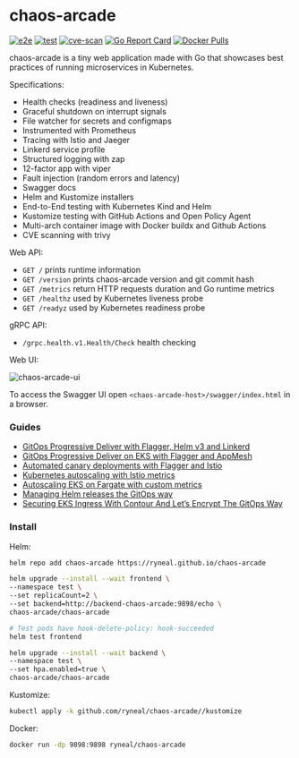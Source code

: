 # chaos-arcade

[![e2e](https://github.com/ryneal/chaos-arcade/workflows/e2e/badge.svg)](https://github.com/ryneal/chaos-arcade/blob/master/.github/workflows/e2e.yml)
[![test](https://github.com/ryneal/chaos-arcade/workflows/test/badge.svg)](https://github.com/ryneal/chaos-arcade/blob/master/.github/workflows/test.yml)
[![cve-scan](https://github.com/ryneal/chaos-arcade/workflows/cve-scan/badge.svg)](https://github.com/ryneal/chaos-arcade/blob/master/.github/workflows/cve-scan.yml)
[![Go Report Card](https://goreportcard.com/badge/github.com/ryneal/chaos-arcade)](https://goreportcard.com/report/github.com/ryneal/chaos-arcade)
[![Docker Pulls](https://img.shields.io/docker/pulls/ryneal/chaos-arcade)](https://hub.docker.com/r/ryneal/chaos-arcade)

chaos-arcade is a tiny web application made with Go that showcases best practices of running microservices in Kubernetes.

Specifications:

* Health checks (readiness and liveness)
* Graceful shutdown on interrupt signals
* File watcher for secrets and configmaps
* Instrumented with Prometheus
* Tracing with Istio and Jaeger
* Linkerd service profile
* Structured logging with zap 
* 12-factor app with viper
* Fault injection (random errors and latency)
* Swagger docs
* Helm and Kustomize installers
* End-to-End testing with Kubernetes Kind and Helm
* Kustomize testing with GitHub Actions and Open Policy Agent
* Multi-arch container image with Docker buildx and Github Actions
* CVE scanning with trivy

Web API:

* `GET /` prints runtime information
* `GET /version` prints chaos-arcade version and git commit hash 
* `GET /metrics` return HTTP requests duration and Go runtime metrics
* `GET /healthz` used by Kubernetes liveness probe
* `GET /readyz` used by Kubernetes readiness probe

gRPC API:

* `/grpc.health.v1.Health/Check` health checking

Web UI:

![chaos-arcade-ui](https://raw.githubusercontent.com/ryneal/chaos-arcade/gh-pages/screens/chaos-arcade-ui-v3.png)

To access the Swagger UI open `<chaos-arcade-host>/swagger/index.html` in a browser.

### Guides

* [GitOps Progressive Deliver with Flagger, Helm v3 and Linkerd](https://helm.workshop.flagger.dev/intro/)
* [GitOps Progressive Deliver on EKS with Flagger and AppMesh](https://eks.handson.flagger.dev/prerequisites/)
* [Automated canary deployments with Flagger and Istio](https://medium.com/google-cloud/automated-canary-deployments-with-flagger-and-istio-ac747827f9d1)
* [Kubernetes autoscaling with Istio metrics](https://medium.com/google-cloud/kubernetes-autoscaling-with-istio-metrics-76442253a45a)
* [Autoscaling EKS on Fargate with custom metrics](https://aws.amazon.com/blogs/containers/autoscaling-eks-on-fargate-with-custom-metrics/)
* [Managing Helm releases the GitOps way](https://medium.com/google-cloud/managing-helm-releases-the-gitops-way-207a6ac6ff0e)
* [Securing EKS Ingress With Contour And Let’s Encrypt The GitOps Way](https://aws.amazon.com/blogs/containers/securing-eks-ingress-contour-lets-encrypt-gitops/)

### Install

Helm:

```bash
helm repo add chaos-arcade https://ryneal.github.io/chaos-arcade

helm upgrade --install --wait frontend \
--namespace test \
--set replicaCount=2 \
--set backend=http://backend-chaos-arcade:9898/echo \
chaos-arcade/chaos-arcade

# Test pods have hook-delete-policy: hook-succeeded
helm test frontend

helm upgrade --install --wait backend \
--namespace test \
--set hpa.enabled=true \
chaos-arcade/chaos-arcade
```

Kustomize:

```bash
kubectl apply -k github.com/ryneal/chaos-arcade//kustomize
```

Docker:

```bash
docker run -dp 9898:9898 ryneal/chaos-arcade
```